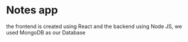 # Notes app

the frontend is created using React and the backend using Node JS, we used MongoDB as our Database
